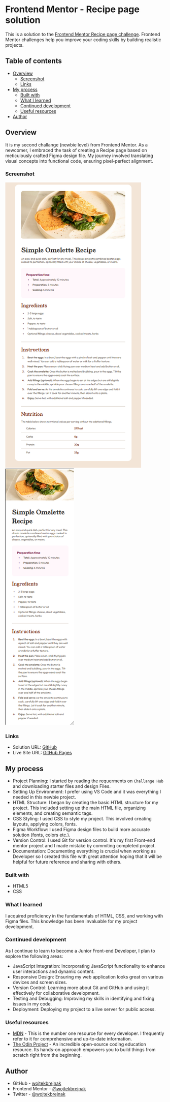 # Frontend Mentor - Recipe page solution

This is a solution to the [Frontend Mentor Recipe page challenge](https://www.frontendmentor.io/challenges/recipe-page-KiTsR8QQKm). Frontend Mentor challenges help you improve your coding skills by building realistic projects. 

## Table of contents

- [Overview](#overview)
  - [Screenshot](#screenshot)
  - [Links](#links)
- [My process](#my-process)
  - [Built with](#built-with)
  - [What I learned](#what-i-learned)
  - [Continued development](#continued-development)
  - [Useful resources](#useful-resources)
- [Author](#author)

## Overview
It is my second challange (newbie level) from Frontend Mentor. As a newcomer, I embraced the task of creating a Recipe page based on meticulously crafted Figma design file. My journey involved translating visual concepts into functional code, ensuring pixel-perfect alignment.

### Screenshot

![screenshot_desktop](./assets/images/screenshot_desktop.png)
![screenshot_mobile](./assets/images/screenshot_mobile.png)

### Links

- Solution URL: [GitHub](https://github.com/wojtekbrejnak/recipe-page_frontend-mentor)
- Live Site URL: [GitHub Pages](https://wojtekbrejnak.github.io/recipe-page_frontend-mentor)

## My process

- Project Planning: I started by reading the requerments on `Challange Hub` and downloading starter files and design Files.
- Setting Up Environment: I prefer using VS Code and it was everything I needed in this newbie project. 
- HTML Structure: I began by creating the basic HTML structure for my project. This included setting up the main HTML file, organizing elements, and creating semantic tags.
- CSS Styling: I used CSS to style my project. This involved creating layouts, applying colors, fonts.
- Figma Workflow: I used Figma design files to build more accurate solution (fonts, colors etc.).
- Version Control: I used Git for version control. It's my first Front-end mentor project and I made mistake by commiting completed project. 
- Documentation: Documenting everything is crucial when working as Developer so I created this file with great attention hoping that it will be helpful for future reference and sharing with others.

### Built with

- HTML5
- CSS

### What I learned

I acquired proficiency in the fundamentals of HTML, CSS, and working with Figma files. This knowledge has been invaluable for my project development.

### Continued development

As I continue to learn to become a Junior Front-end Developer, I plan to explore the following areas:

- JavaScript Integration: Incorporating JavaScript functionality to enhance user interactions and dynamic content.
- Responsive Design: Ensuring my web application looks great on various devices and screen sizes.
- Version Control: Learning more about Git and GitHub and using it effectively for collaborative development.
- Testing and Debugging: Improving my skills in identifying and fixing issues in my code.
- Deployment: Deploying my project to a live server for public access.

### Useful resources

- [MDN](https://developer.mozilla.org/en-US/docs/Learn) - This is the number one resource for every developer. I frequently refer to it for comprehensive and up-to-date information.
- [The Odin Project](https://www.theodinproject.com/) - An incredible open-source coding education resource. Its hands-on approach empowers you to build things from scratch right from the beginning.

## Author

- GitHub - [wojtekbrejnak](https://www.github.com/wojtekbrejnak)
- Frontend Mentor - [@wojtekbrejnak](https://www.frontendmentor.io/profile/wojtekbrejnak)
- Twitter - [@wojtekbrejnak](https://www.twitter.com/wojtekbrejnak)